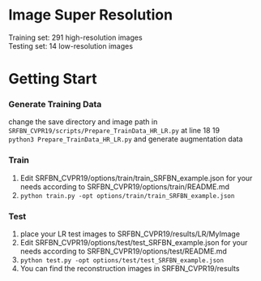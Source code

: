# Image Super Resolution  
Training set: 291 high-resolution images  
Testing set: 14 low-resolution images  

# Getting Start
###  Generate Training Data  
change the save directory and image path in `SRFBN_CVPR19/scripts/Prepare_TrainData_HR_LR.py` at line 18 19  
`python3 Prepare_TrainData_HR_LR.py` and generate augmentation data  

###  Train  
1. Edit SRFBN_CVPR19/options/train/train_SRFBN_example.json for your needs according to SRFBN_CVPR19/options/train/README.md  
2. `python train.py -opt options/train/train_SRFBN_example.json`  

###  Test  
1. place your LR test images to SRFBN_CVPR19/results/LR/MyImage  
2. Edit SRFBN_CVPR19/options/test/test_SRFBN_example.json for your needs according to SRFBN_CVPR19/options/test/README.md  
3. `python test.py -opt options/test/test_SRFBN_example.json`  
4. You can find the reconstruction images in SRFBN_CVPR19/results  

